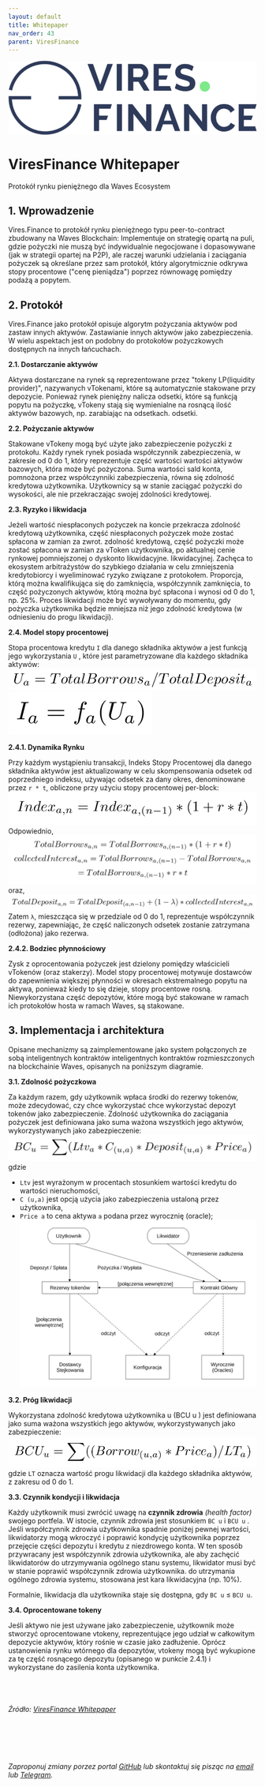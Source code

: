 ```yaml
---
layout: default
title: Whitepaper
nav_order: 43
parent: ViresFinance
---
```

![ViresFinance](images/vires-logo.png)

# ViresFinance Whitepaper
Protokół rynku pieniężnego dla Waves Ecosystem
## 1. Wprowadzenie

Vires.Finance to protokół rynku pieniężnego typu peer-to-contract zbudowany na Waves Blockchain:
Implementuje on strategię opartą na puli, gdzie pożyczki nie muszą być indywidualnie negocjowane i dopasowywane (jak w strategii opartej na P2P), ale raczej warunki udzielania i zaciągania pożyczek są określane przez sam protokół, który algorytmicznie odkrywa stopy procentowe ("cenę pieniądza") poprzez równowagę pomiędzy podażą a popytem.

## 2. Protokół

Vires.Finance jako protokół opisuje algorytm pożyczania aktywów pod zastaw innych aktywów. Zastawianie innych aktywów jako zabezpieczenia. W wielu aspektach jest on podobny do protokołów pożyczkowych dostępnych na innych łańcuchach.

**2.1. Dostarczanie aktywów**

Aktywa dostarczane na rynek są reprezentowane przez "tokeny LP(liquidity provider)", nazywanych vTokenami, które są automatycznie stakowane przy depozycie. Ponieważ rynek pieniężny nalicza odsetki, które są funkcją popytu na pożyczkę, vTokeny stają się wymienialne na rosnącą ilość aktywów bazowych, np. zarabiając na odsetkach. odsetki.

**2.2. Pożyczanie aktywów**

Stakowane vTokeny mogą być użyte jako zabezpieczenie pożyczki z protokołu. Każdy rynek rynek posiada współczynnik zabezpieczenia, w zakresie od 0 do 1, który reprezentuje część wartości wartości aktywów bazowych, która może być pożyczona. Suma wartości sald konta, pomnożona przez współczynniki zabezpieczenia, równa się zdolność kredytowa użytkownika. Użytkownicy są w stanie zaciągać pożyczki do wysokości, ale nie przekraczając swojej zdolności kredytowej.

**2.3. Ryzyko i likwidacja**

Jeżeli wartość niespłaconych pożyczek na koncie przekracza zdolność kredytową użytkownika, część niespłaconych pożyczek może zostać spłacona w zamian za zwrot. zdolność kredytową, część pożyczki może zostać spłacona w zamian za vToken użytkownika, po aktualnej cenie rynkowej pomniejszonej o dyskonto likwidacyjne. likwidacyjnej. Zachęca to ekosystem arbitrażystów do szybkiego działania w celu zmniejszenia kredytobiorcy i wyeliminować ryzyko związane z protokołem. Proporcja, którą można kwalifikująca się do zamknięcia, współczynnik zamknięcia, to część pożyczonych aktywów, którą można być spłacona i wynosi od 0 do 1, np. 25%. Proces likwidacji może być wywoływany do momentu, gdy pożyczka użytkownika będzie mniejsza niż jego zdolność kredytowa (w odniesieniu do progu likwidacji).

**2.4. Model stopy procentowej**

Stopa procentowa kredytu `I` dla danego składnika aktywów a jest funkcją jego wykorzystania `U` , które jest parametryzowane dla każdego składnika aktywów:
![01](/images/01_vires-formula.png)
![02](/images/02_vires-formula.png)

**2.4.1. Dynamika Rynku**

Przy każdym wystąpieniu transakcji, Indeks Stopy Procentowej dla danego składnika aktywów jest aktualizowany w celu skompensowania odsetek od poprzedniego indeksu, używając odsetek za dany okres, denominowane przez `r * t`, obliczone przy użyciu stopy procentowej per-block:
![03](/images/03_vires-formula.png)
Odpowiednio,
![04](/images/04_vires-formula.png)
oraz,
![05](/images/05_vires-formula.png)
Zatem `λ`, mieszcząca się w przedziale od 0 do 1, reprezentuje współczynnik rezerwy, zapewniając, że część naliczonych odsetek zostanie zatrzymana (odłożona) jako rezerwa.

**2.4.2. Bodziec płynnościowy**

Zysk z oprocentowania pożyczek jest dzielony pomiędzy właścicieli vTokenów (oraz stakerzy). Model stopy procentowej motywuje dostawców do zapewnienia większej płynności w okresach ekstremalnego popytu na aktywa, ponieważ kiedy to się dzieje, stopy procentowe rosną. Niewykorzystana część depozytów, które mogą być stakowane w ramach ich protokołów hosta w ramach Waves, są stakowane.

## 3. Implementacja i architektura

Opisane mechanizmy są zaimplementowane jako system połączonych ze sobą inteligentnych kontraktów inteligentnych kontraktów rozmieszczonych na blockchainie Waves, opisanych na poniższym diagramie.

**3.1. Zdolność pożyczkowa**

Za każdym razem, gdy użytkownik wpłaca środki do rezerwy tokenów, może zdecydować, czy chce wykorzystać chce wykorzystać depozyt tokenów jako zabezpieczenie. Zdolność użytkownika do zaciągania pożyczek jest definiowana jako suma ważona wszystkich jego aktywów, wykorzystywanych jako zabezpieczenie:
![05](/images/06_vires-formula.png)
gdzie
- `Ltv` jest wyrażonym w procentach stosunkiem wartości kredytu do wartości nieruchomości,
- `C (u,a)` jest opcją użycia jako zabezpieczenia ustaloną przez użytkownika,
- `Price a` to cena aktywa `a` podana przez wyrocznię (oracle);
\
![diagram](/images/vires-smartcontract.svg)


**3.2. Próg likwidacji**

Wykorzystana zdolność kredytowa użytkownika u (BCU u ) jest definiowana jako suma ważona wszystkich jego aktywów, wykorzystywanych jako zabezpieczenie:
![05](/images/07_vires-formula.png)
gdzie `LT` oznacza wartość progu likwidacji dla każdego składnika aktywów, z zakresu od 0 do 1.

**3.3. Czynnik kondycji i likwidacja**

Każdy użytkownik musi zwrócić uwagę na **czynnik zdrowia** *(health factor)* swojego portfela. W istocie, czynnik zdrowia jest stosunkiem `BC u` i `BCU u` . Jeśli współczynnik zdrowia użytkownika spadnie poniżej pewnej wartości, likwidatorzy mogą wkroczyć i poprawić kondycję użytkownika poprzez przejęcie części depozytu i kredytu z niezdrowego konta. W ten sposób przywracany jest współczynnik zdrowia użytkownika, ale aby zachęcić likwidatorów do utrzymywania ogólnego stanu systemu, likwidator musi być w stanie poprawić współczynnik zdrowia użytkownika. do utrzymania ogólnego zdrowia systemu, stosowana jest kara likwidacyjna (np. 10%).

Formalnie, likwidacja dla użytkownika staje się dostępna, gdy `BC u` ≤ `BCU u`.

**3.4. Oprocentowane tokeny**

Jeśli aktywo nie jest używane jako zabezpieczenie, użytkownik może stworzyć oprocentowane vtokeny, reprezentujące jego udział w całkowitym depozycie aktywów, który rośnie w czasie jako zadłużenie. Oprócz ustanowienia rynku wtórnego dla depozytów, vtokeny mogą być wykupione za tę część rosnącego depozytu (opisanego w punkcie 2.4.1) i wykorzystane do zasilenia konta użytkownika.
\
\
\
\
\
*Źródło: [ViresFinance Whitepaper](https://github.com/viresfinance/protocol/blob/main/vires-finance-whitepaper-1.0.pdf)*

\
\
\
\
\
*Zaproponuj zmiany porzez portal [GitHub](https://github.com/wxpl/wxpl.github.io) lub skontaktuj się pisząc na [email](mailto:contact@wxpl.club) lub [Telegram](https://t.me/wavesexchange_polska).*